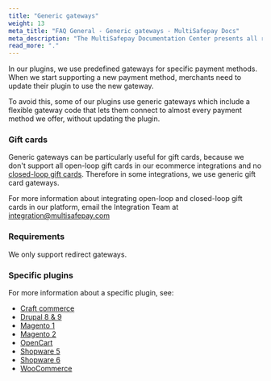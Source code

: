 ```yaml
---
title: "Generic gateways"
weight: 13
meta_title: "FAQ General - Generic gateways - MultiSafepay Docs"
meta_description: "The MultiSafepay Documentation Center presents all relevant information about our Plugins and API. You can also find support pages for payment methods, tools and general questions as well as the contact details of our Support and Integration Teams."
read_more: "."
---
```


In our plugins, we use predefined gateways for specific payment methods. When we start supporting a new payment method, merchants need to update their plugin to use the new gateway. 

To avoid this, some of our plugins use generic gateways which include a flexible gateway code that lets them connect to almost every payment method we offer, without updating the plugin.

### Gift cards 

Generic gateways can be particularly useful for gift cards, because we don't support all open-loop gift cards in our ecommerce integrations and no [closed-loop gift cards](/faq/general/multisafepay-glossary/#closed-loop-gift-card). Therefore in some integrations, we use generic gift card gateways.

For more information about integrating open-loop and closed-loop gift cards in our platform, email the Integration Team at <integration@multisafepay.com>

### Requirements

We only support redirect gateways.

### Specific plugins
For more information about a specific plugin, see:

- [Craft commerce](/integrations/ecommerce-integrations/craftcommerce/faq/generic-gateways/)
- [Drupal 8 & 9](/integrations/ecommerce-integrations/drupal8/faq/generic-gateways/)
- [Magento 1](/integrations/ecommerce-integrations/magento1/faq/generic-gateways/)
- [Magento 2](/integrations/ecommerce-integrations/magento2/faq/generic-gateways/)
- [OpenCart](/integrations/ecommerce-integrations/opencart/faq/generic-gateways/)
- [Shopware 5](/integrations/ecommerce-integrations/shopware5/faq/generic-gateways/)
- [Shopware 6](/integrations/ecommerce-integrations/shopware6/faq/generic-gateways/)
- [WooCommerce](/integrations/ecommerce-integrations/woocommerce/faq/generic-gateways/)

